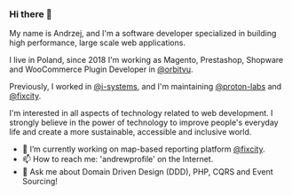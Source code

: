 ### Hi there 👋

My name is Andrzej, and I'm a software developer specialized in building high performance, large scale web applications.

I live in Poland, since 2018 I'm working as Magento, Prestashop, Shopware and WooCommerce Plugin Developer in [@orbitvu](https://github.com/orbitvu/).

Previously, I worked in [@i-systems](https://www.i-systems.net/), and I'm maintaining [@proton-labs](https://github.com/proton-labs) and [@fixcity](https://github.com/fixcity).

I'm interested in all aspects of technology related to web development. I strongly believe in the power of technology to improve people's everyday life and create a more sustainable, accessible and inclusive world.

- 🔭 I’m currently working on map-based reporting platform [@fixcity](https://github.com/fixcity).
- 📫 How to reach me: 'andrewprofile' on the Internet.
- 💬 Ask me about Domain Driven Design (DDD), PHP, CQRS and Event Sourcing!

<!--
**andrewprofile/andrewprofile** is a ✨ _special_ ✨ repository because its `README.md` (this file) appears on your GitHub profile.

Here are some ideas to get you started:

- 🔭 I’m currently working on ...
- 🌱 I’m currently learning ...
- 👯 I’m looking to collaborate on ...
- 🤔 I’m looking for help with ...
- 💬 Ask me about ...
- 📫 How to reach me: ...
- 😄 Pronouns: ...
- ⚡ Fun fact: ...
-->

